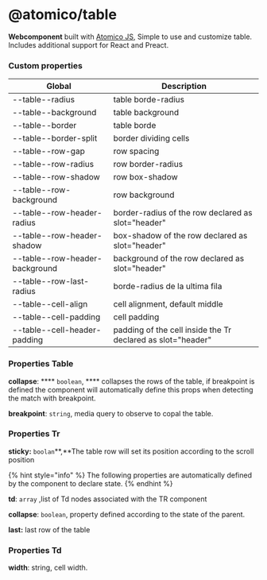 # @atomico/table

**Webcomponent** built with [Atomico JS](https://atomicojs.dev/), Simple to use and customize table. Includes additional support for React and Preact.





### Custom properties

| Global                         | Description                                                 |
| ------------------------------ | ----------------------------------------------------------- |
| --table--radius                | table borde-radius                                          |
| --table--background            | table background                                            |
| --table--border                | table borde                                                 |
| --table--border-split          | border dividing cells                                       |
| --table--row-gap               | row spacing                                                 |
| --table--row-radius            | row border-radius                                           |
| --table--row-shadow            | row box-shadow                                              |
| --table--row-background        | row background                                              |
| --table--row-header-radius     | border-radius of the row declared as slot="header"          |
| --table--row-header-shadow     | box-shadow of the row declared as slot="header"             |
| --table--row-header-background | background of the row declared as slot="header"             |
| --table--row-last-radius       | borde-radius de la ultima fila                              |
| --table--cell-align            | cell alignment, default middle                              |
| --table--cell-padding          | cell padding                                                |
| --table--cell-header-padding   | padding of the cell inside the Tr declared as slot="header" |

### Properties Table

**collapse**: **** `boolean`, **** collapses the rows of the table, if breakpoint is defined the component will automatically define this props when detecting the match with breakpoint.

**breakpoint**: `string`, media query to observe to copal the table.

### Properties Tr

**sticky:** `boolan`**,**The table row will set its position according to the scroll position

{% hint style="info" %}
The following properties are automatically defined by the component to declare state.
{% endhint %}

**td**: `array` ,list of Td nodes associated with the TR component

**collapse**: `boolean`, property defined according to the state of the parent.

**last:** last row of the table

### Properties Td

**width**: string, cell width.


